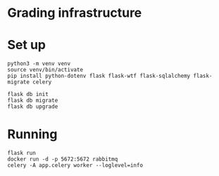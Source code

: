 # Grading infrastructure

# Set up

```
python3 -m venv venv
source venv/bin/activate
pip install python-dotenv flask flask-wtf flask-sqlalchemy flask-migrate celery

flask db init
flask db migrate
flask db upgrade
```

# Running

```
flask run
docker run -d -p 5672:5672 rabbitmq
celery -A app.celery worker --loglevel=info
```